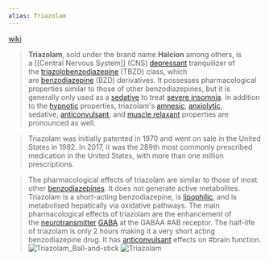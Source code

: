 ```yaml
---
alias: Triazolam
---
```

[wiki](https://en.wikipedia.org/wiki/Triazolam "Triazolam")

> **Triazolam**, sold under the brand name **Halcion** among others, is a [[Central Nervous System]] (CNS) [depressant](https://en.wikipedia.org/wiki/Depressant "Depressant") tranquilizer of the [triazolobenzodiazepine](https://en.wikipedia.org/wiki/Triazolobenzodiazepine "Triazolobenzodiazepine") (TBZD) class, which are [benzodiazepine](https://en.wikipedia.org/wiki/Benzodiazepine "Benzodiazepine") (BZD) derivatives. It possesses pharmacological properties similar to those of other benzodiazepines, but it is generally only used as a [sedative](https://en.wikipedia.org/wiki/Sedative "Sedative") to treat [severe insomnia](https://en.wikipedia.org/wiki/Insomnia#Benzodiazepines "Insomnia"). In addition to the [hypnotic](https://en.wikipedia.org/wiki/Hypnotic "Hypnotic") properties, triazolam's [amnesic](https://en.wikipedia.org/wiki/Amnesic "Amnesic"), [anxiolytic](https://en.wikipedia.org/wiki/Anxiolytic "Anxiolytic"), sedative, [anticonvulsant](https://en.wikipedia.org/wiki/Anticonvulsant "Anticonvulsant"), and [muscle relaxant](https://en.wikipedia.org/wiki/Muscle_relaxant "Muscle relaxant") properties are pronounced as well.

> Triazolam was initially patented in 1970 and went on sale in the United States in 1982. In 2017, it was the 289th most commonly prescribed medication in the United States, with more than one million prescriptions.

> The pharmacological effects of triazolam are similar to those of most other [benzodiazepines](https://en.wikipedia.org/wiki/Benzodiazepine#Pharmacology "Benzodiazepine"). It does not generate active metabolites. Triazolam is a short-acting benzodiazepine, is [lipophilic](https://en.wikipedia.org/wiki/Lipophilic "Lipophilic"), and is metabolised hepatically via oxidative pathways. The main pharmacological effects of triazolam are the enhancement of the [neurotransmitter](https://en.wikipedia.org/wiki/Neurotransmitter "Neurotransmitter") [GABA](https://en.wikipedia.org/wiki/GABA "GABA") at the GABAA #AB receptor. The half-life of triazolam is only 2 hours making it a very short acting benzodiazepine drug. It has [anticonvulsant](https://en.wikipedia.org/wiki/Anticonvulsant "Anticonvulsant") effects on #brain function.
![Triazolam_Ball-and-stick](https://upload.wikimedia.org/wikipedia/commons/b/b7/Triazolam_ball-and-stick_model.png)
![Triazolam](https://upload.wikimedia.org/wikipedia/commons/f/ff/Triazolam.svg)